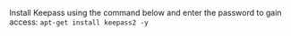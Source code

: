 
Install Keepass using the command below and enter the password to gain access:
`apt-get install keepass2 -y`